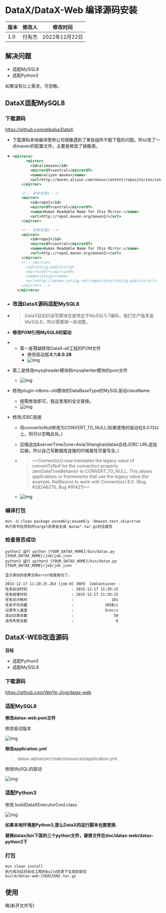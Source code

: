 # DataX/DataX-Web 编译源码安装

| 版本 | 修改人 | 修改时间       |
| ---- | ------ | -------------- |
| 1.0  | 付有杰 | 2022年12月22日 |

## 解决问题

- 适配MySQL8
- 适配Python3

如果没有以上需求，可忽略。

## DataX适配MySQL8

### 下载源码

https://github.com/alibaba/DataX

- 下载源码本地编译使用公司镜像遇到了某些组件不能下载的问题。所以改了一点maven的配置文件。主要是修改了镜像源。

- ```XML
  <mirrors>
        <mirror>
          <id>alimaven</id>
          <mirrorOf>central</mirrorOf>
          <name>aliyun maven</name>
          <url>http://maven.aliyun.com/nexus/content/repositories/central/</url>
      </mirror>
  
      <!-- 中央仓库1 -->
      <mirror>
          <id>repo1</id>
          <mirrorOf>central</mirrorOf>
          <name>Human Readable Name for this Mirror.</name>
          <url>http://repo1.maven.org/maven2/</url>
      </mirror>
  
      <!-- 中央仓库2 -->
      <mirror>
          <id>repo2</id>
          <mirrorOf>central</mirrorOf>
          <name>Human Readable Name for this Mirror.</name>
          <url>http://repo2.maven.org/maven2/</url>
      </mirror>
      <!-- <mirror>
        <id>intsig-public</id>
        <mirrorOf>*</mirrorOf>
        <name>intsig</name>
        <url>http://maven.intsig.net/repository/intsig-public</url>
      </mirror> -->
    </mirrors>
  ```

- ###  改造DataX源码适配MySQL8

- > DataX目前的读写模块还是特定于MySQL5.7编码，我们生产版本是MySQL8，所以需要做一些调整。

-  **修改POM引用MySQL8的驱动**

- - 第一是**可以**修改DataX-all工程的POM文件
    - 修改驱动版本为**8.0.28**
    - ![img](https://xqlwxcekt8.feishu.cn/space/api/box/stream/download/asynccode/?code=NGI1ZDZiNjVhYTAwOGQ1ZDc1YTE5NWY4MGE0ODBiMTVfNGRKaWN5aHdsV2laRWtvcTZHNkxlSWtXWGdlVlpWWEhfVG9rZW46Ym94Y25RUUo3MnpNQ3k2MjBiS2U1SkFESW1oXzE2NzE2OTQ3OTg6MTY3MTY5ODM5OF9WNA)

- 第二是修改mysqlreader模块和mysqlwriter模块的pom文件
  - ![img](https://xqlwxcekt8.feishu.cn/space/api/box/stream/download/asynccode/?code=YWQ1YWM2MTc4ZWExNGZjMTRkNWViZDBhNDFkMWYyZDJfWFdEYTJUTm04aGI0RGVoYXN5SUVURzVXempjb0VOV0JfVG9rZW46Ym94Y252UzlqbDZvMWNhOWJHV3lEdmxWdHZiXzE2NzE2OTQ3OTg6MTY3MTY5ODM5OF9WNA)
- 修改plugin-rdbms-util模块的DataBaseType的MySQL驱动className
  - 按需修改即可，我这里用的全文替换。
  - ![img](https://xqlwxcekt8.feishu.cn/space/api/box/stream/download/asynccode/?code=ZTBhMDg2NWUzZjhhNGNiMDRkYzc1MTc5NDkzNGUyOGVfcXQ1U21NSFVqTkpWaGxMUnNpcjdLT1RoZlRnM2lqRWdfVG9rZW46Ym94Y24zOHd2WGlkdmtiNXc1bkdpQnJ0OUxmXzE2NzE2OTQ3OTg6MTY3MTY5ODM5OF9WNA)
- 修改JDBC连接
  - 将converttoNull修改为CONVERT_TO_NULL(如果使用的驱动在8.0.13以上，则可以忽略此处。)
  - 后缀追加&serverTimeZone=Asia/Shanghai(datax会给JDBC URL追加后缀，所以自己写数据库连接的时候属性尽量写全。)
  - > ==Connector/J now translates the legacy value of convertToNull for the connection property zeroDateTimeBehavior to CONVERT_TO_NULL. This allows applications or frameworks that use the legacy value (for example, NetBeans) to work with Connector/J 8.0. (Bug #28246270, Bug #91421)==

  - ![img](https://xqlwxcekt8.feishu.cn/space/api/box/stream/download/asynccode/?code=NjM1NmY5MjBmZjQyZmIyMjJlYTUzOWQxN2I0MzM1OGNfM3NaZm9mb2pUZ0tXWUgycnVoNGQ2REVHWVRKYm1tM05fVG9rZW46Ym94Y254VFVFSXE5YmVuSjV0TVVpenpCeEdmXzE2NzE2OTQ3OTg6MTY3MTY5ODM5OF9WNA)

### **编译打包**

```Shell
mvn -U clean package assembly:assembly -Dmaven.test.skip=true
执行命令在项目的target目录会生成 datax*.tar.gz的压缩包
```

### **检查是否成功**

```Shell
python2 运行 python {YOUR_DATAX_HOME}/bin/datax.py {YOUR_DATAX_HOME}/job/job.json
python3 运行 python3 {YOUR_DATAX_HOME}/bin/datax.py {YOUR_DATAX_HOME}/job/job.json

显示类似的结果没有error就是成功了。
...
2015-12-17 11:20:25.263 [job-0] INFO  JobContainer - 
任务启动时刻                    : 2015-12-17 11:20:15
任务结束时刻                    : 2015-12-17 11:20:25
任务总计耗时                    :                 10s
任务平均流量                    :              205B/s
记录写入速度                    :              5rec/s
读出记录总数                    :                  50
读写失败总数                    :                   0
```

## DataX-WEB改造源码

**目标**

- 适配Python3
- 适配MySQL8

### 下载源码

https://github.com/WeiYe-Jing/datax-web

### 适配MySQL8

**修改datax-web pom文件**

修改驱动版本

![img](https://xqlwxcekt8.feishu.cn/space/api/box/stream/download/asynccode/?code=OGFkN2ZlNGE4MjMzMTdjYmRkY2VlMzJhNDlhMDBhMDVfN2JyNlZNcmhEQ2gzS2xHV2FXMjBXZjJiZFN0NmdzbmtfVG9rZW46Ym94Y251dkVoNGNSNFA2UFdIOERQZW5vUlplXzE2NzE2OTQ3OTg6MTY3MTY5ODM5OF9WNA)

**修改application.yml**

> datax-admin/src/main/resources/application.yml

修改MySQL的驱动

![img](https://xqlwxcekt8.feishu.cn/space/api/box/stream/download/asynccode/?code=MmJhOTI4NjlmMjQzZjMzNmVmZjI4ZTlkZTkyMWRkNzRfWWlEdlFYMkc0aGhOMTBSM0xqcDlUYWdlR3dRcXpUYjJfVG9rZW46Ym94Y253NkJzVkFDNzlCaXdCVlFqYml2RE5lXzE2NzE2OTQ3OTg6MTY3MTY5ODM5OF9WNA)

### 适配Python3

修改 buildDataXExecutorCmd.class

![img](https://xqlwxcekt8.feishu.cn/space/api/box/stream/download/asynccode/?code=M2VkYzVmYjNiM2QwY2YxODA5YTk1ZTY2MDkyZTljNmJfTTc0SWRzRWY2Q2pwYk1Zc1dTbkx6TGlDT1dHWHgyd21fVG9rZW46Ym94Y25QMUIxQVU4QUswZ3RLVUZKcHpZTHZlXzE2NzE2OTQ3OTg6MTY3MTY5ODM5OF9WNA)

**如果本地环境是Python3,那么DataX的运行脚本也要更换.**

**替换datax/bin下面的三个python文件，替换文件在doc/datax-web/datax-python3下**

### 打包

```Shell
mvn clean install 
执行成功后将会在工程的build目录下生成安装包
build/datax-web-{VERSION}.tar.gz
```

## 使用

略(新开文件写)